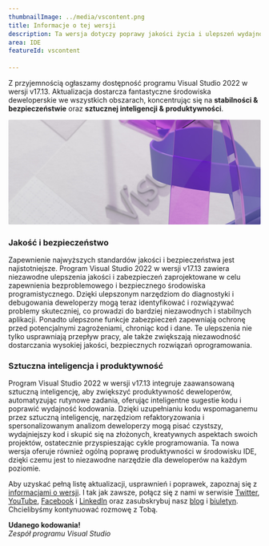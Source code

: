 ```yaml
---
thumbnailImage: ../media/vscontent.png
title: Informacje o tej wersji
description: Ta wersja dotyczy poprawy jakości życia i ulepszeń wydajności dla wszystkich deweloperów i obciążeń.
area: IDE
featureId: vscontent

---
```



Z przyjemnością ogłaszamy dostępność programu Visual Studio 2022 w wersji v17.13. Aktualizacja dostarcza fantastyczne środowiska deweloperskie we wszystkich obszarach, koncentrując się na **stabilności &  bezpieczeństwie** oraz **sztucznej inteligencji & produktywności**. 

![Element główny](../media/hero.png)

### Jakość i bezpieczeństwo
Zapewnienie najwyższych standardów jakości i bezpieczeństwa jest najistotniejsze. Program Visual Studio 2022 w wersji v17.13 zawiera niezawodne ulepszenia jakości i zabezpieczeń zaprojektowane w celu zapewnienia bezproblemowego i bezpiecznego środowiska programistycznego. Dzięki ulepszonym narzędziom do diagnostyki i debugowania deweloperzy mogą teraz identyfikować i rozwiązywać problemy skuteczniej, co prowadzi do bardziej niezawodnych i stabilnych aplikacji. Ponadto ulepszone funkcje zabezpieczeń zapewniają ochronę przed potencjalnymi zagrożeniami, chroniąc kod i dane. Te ulepszenia nie tylko usprawniają przepływ pracy, ale także zwiększają niezawodność dostarczania wysokiej jakości, bezpiecznych rozwiązań oprogramowania.

### Sztuczna inteligencja i produktywność
Program Visual Studio 2022 w wersji v17.13 integruje zaawansowaną sztuczną inteligencję, aby zwiększyć produktywność deweloperów, automatyzując rutynowe zadania, oferując inteligentne sugestie kodu i poprawić wydajność kodowania. Dzięki uzupełnianiu kodu wspomaganemu przez sztuczną inteligencję, narzędziom refaktoryzowania i spersonalizowanym analizom deweloperzy mogą pisać czystszy, wydajniejszy kod i skupić się na złożonych, kreatywnych aspektach swoich projektów, ostatecznie przyspieszając cykle programowania. Ta nowa wersja oferuje również ogólną poprawę produktywności w środowisku IDE, dzięki czemu jest to niezawodne narzędzie dla deweloperów na każdym poziomie.


Aby uzyskać pełną listę aktualizacji, usprawnień i poprawek, zapoznaj się z [informacjami o wersji](vscmd://Help.ReleaseNotes). I tak jak zawsze, połącz się z nami w serwisie [Twitter](https://twitter.com/VisualStudio), [YouTube](https://www.youtube.com/user/VisualStudio/featured), [Facebook](https://www.facebook.com/visualstudio) i [LinkedIn](https://www.linkedin.com/showcase/microsoft-visual-studio) oraz zasubskrybuj nasz [blog](https://devblogs.microsoft.com/visualstudio/) i [biuletyn](https://visualstudio.microsoft.com/dev-essentials). Chcielibyśmy kontynuować rozmowę z Tobą.

**Udanego kodowania!**  
*Zespół programu Visual Studio*
